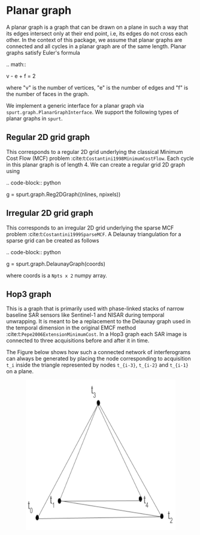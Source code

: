 # Planar graph

A planar graph is a graph that can be drawn on a plane in such a way that its edges intersect only at their end point, i.e, its edges do not cross each other. In the context of this package, we assume that planar graphs are connected and all cycles in a planar graph are of the same length. Planar graphs satisfy Euler's formula

.. math::

   v - e + f = 2

where "v" is the number of vertices, "e" is the number of edges and "f" is the number of faces in the graph.

We implement a generic interface for a planar graph via `spurt.graph.PlanarGraphInterface`. We support the following types of planar graphs in `spurt`.


## Regular 2D grid graph

This corresponds to a regular 2D grid underlying the classical Minimum Cost Flow (MCF) problem :cite:t:`Costantini1998MinimumCostFlow`. Each cycle in this planar graph is of length 4. We can create a regular grid 2D graph using

.. code-block:: python

   g = spurt.graph.Reg2DGraph((nlines, npixels))


## Irregular 2D grid graph

This corresponds to an irregular 2D grid underlying the sparse MCF problem :cite:t:`Costantini1999SparseMCF`. A Delaunay triangulation for a sparse grid can be created as follows

.. code-block:: python

   g = spurt.graph.DelaunayGraph(coords)

where coords is a `Npts x 2` numpy array.


## Hop3 graph

This is a graph that is primarily used with phase-linked stacks of narrow baseline SAR sensors like Sentinel-1 and NISAR during temporal unwrapping. It is meant to be a replacement to the Delaunay graph used in the temporal dimension in the original EMCF method :cite:t:`Pepe2006ExtensionMinimumCost`. In a Hop3 graph each SAR image is connected to three acquisitions before and after it in time.

The Figure below shows how such a connected network of interferograms can always be generated by placing the node corresponding to acquisition `t_i` inside the triangle represented by nodes `t_{i-3}`, `t_{i-2}` and `t_{i-1}` on a plane.

<p align="center">
  <img width="400" height="400" src="hop3-graph.png">
</p>
